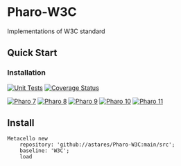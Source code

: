 # Pharo-W3C
Implementations of W3C standard

## Quick Start

### Installation 

[![Unit Tests](https://github.com/astares/Pharo-W3C/workflows/Unit%20Tests/badge.svg?branch=main)](https://github.com/astares/Pharo-W3C/actions?query=workflow%3AUnit%20Tests)
[![Coverage Status](https://codecov.io/github/astares/Pharo-W3C/coverage.svg?branch=main)](https://codecov.io/gh/astares/Pharo-W3C/branch/main)


[![Pharo 7](https://img.shields.io/badge/Pharo-7.0-%23aac9ff.svg)](https://pharo.org/download)
[![Pharo 8](https://img.shields.io/badge/Pharo-8.0-%23aac9ff.svg)](https://pharo.org/download)
[![Pharo 9](https://img.shields.io/badge/Pharo-9.0-%23aac9ff.svg)](https://pharo.org/download)
[![Pharo 10](https://img.shields.io/badge/Pharo-10-%23aac9ff.svg)](https://pharo.org/download)
[![Pharo 11](https://img.shields.io/badge/Pharo-11-%23aac9ff.svg)](https://pharo.org/download)


Install
---------

```Smalltalk
Metacello new 
	repository: 'github://astares/Pharo-W3C:main/src';
	baseline: 'W3C';
	load 	
```	
